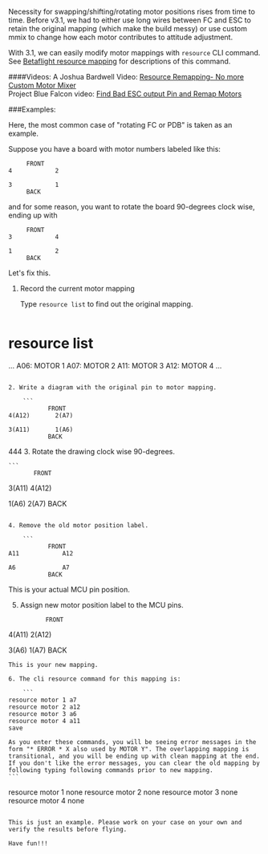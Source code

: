 Necessity for swapping/shifting/rotating motor positions rises from time to time. Before v3.1, we had to either use long wires between FC and ESC to retain the original mapping (which make the build messy) or use custom mmix to change how each motor contributes to attitude adjustment.

With 3.1, we can easily modify motor mappings with `resource` CLI command. See [Betaflight resource mapping](https://github.com/betaflight/betaflight/wiki/Betaflight-resource-remapping) for descriptions of this command.

####Videos:
A Joshua Bardwell Video: [Resource Remapping- No more Custom Motor Mixer](https://www.youtube.com/watch?v=z5aO-3_n-Hs   )  
Project Blue Falcon video: [Find Bad ESC output Pin and Remap Motors](https://www.youtube.com/watch?v=cEMfs_4X2VM)  

###Examples: 

Here, the most common case of "rotating FC or PDB" is taken as an example.

Suppose you have a board with motor numbers labeled like this:

```
     FRONT
4            2

3            1
     BACK
```

and for some reason, you want to rotate the board 90-degrees clock wise, ending up with
```
     FRONT
3            4

1            2
     BACK
```

Let's fix this.

1. Record the current motor mapping

    Type `resource list` to find out the original mapping.
    ```
# resource list
...
A06: MOTOR 1
A07: MOTOR 2
A11: MOTOR 3
A12: MOTOR 4
...
```

2. Write a diagram with the original pin to motor mapping.

    ```
           FRONT
4(A12)       2(A7)

3(A11)       1(A6)
           BACK
```
444
3. Rotate the drawing clock wise 90-degrees.

    ```
           FRONT
3(A11)       4(A12)

1(A6)        2(A7)
           BACK
```

4. Remove the old motor position label.

    ```
           FRONT
A11            A12

A6             A7
           BACK
```
This is your actual MCU pin position.

5. Assign new motor position label to the MCU pins.

    ```
           FRONT
4(A11)       2(A12)

3(A6)        1(A7)
           BACK
```
This is your new mapping.

6. The cli resource command for this mapping is:

    ```
resource motor 1 a7
resource motor 2 a12
resource motor 3 a6
resource motor 4 a11
save
```
    As you enter these commands, you will be seeing error messages in the form "* ERROR * X also used by MOTOR Y". The overlapping mapping is transitional, and you will be ending up with clean mapping at the end. If you don't like the error messages, you can clear the old mapping by following typing following commands prior to new mapping.
    ```
resource motor 1 none
resource motor 2 none
resource motor 3 none
resource motor 4 none
```

This is just an example. Please work on your case on your own and verify the results before flying.

Have fun!!!